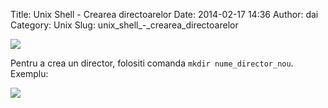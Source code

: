 Title: Unix Shell - Crearea directoarelor
Date: 2014-02-17 14:36
Author: dai
Category: Unix
Slug: unix_shell_-_crearea_directoarelor

![](http://wallsaved.com/wp-content/uploads/2014/01/create-a-wallpaper.jpg)

Pentru a crea un director, folositi comanda `mkdir nume_director_nou`.
Exemplu:  

![](http://content.screencast.com/users/alexderm/folders/Jing/media/471049b5-d9cb-41bb-b287-3d9b5c5f3e49/2014-02-13_1636.png)
